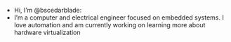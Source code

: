 - Hi, I’m @bscedarblade:
- I’m a computer and electrical engineer focused on embedded systems. I love automation and am currently working on learning more about hardware virtualization

<!---
bscedarblade/bscedarblade is a ✨ special ✨ repository because its `README.md` (this file) appears on your GitHub profile.
You can click the Preview link to take a look at your changes.
--->
